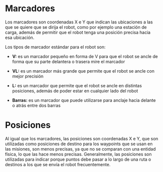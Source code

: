 # Marcadores

Los marcadores son coordenadas X e Y que indican las ubicaciones 
a las que se quiere que se dirija el robot, como por ejemplo una estación
de carga, además de permitir que el robot tenga una posición precisa hacia esa ubicación. 

Los tipos de marcador estándar para el robot son:

* **V:** es un marcador pequeño en forma de V para que el robot se ancle de forma que su parte delantera o trasera mire el marcador

* **VL:** es un marcador más grande que permite que el robot se ancle con mejor precisión

* **L:** es un marcador que permite que el robot se ancle en distintas posiciones, además de poder estar en cualquier lado del robot

* **Barras:** es un marcador que puede utilizarse para anclaje hacia delante o atrás entre dos barras

# Posiciones

Al igual que los marcadores, las posiciones son coordenadas X e Y, que son utilizadas como
posiciones de destino para los waypoints que se usan en las misiones, 
son menos precisas, ya que no se comparan con una entidad física, lo que las hace menos precisas.
Generalmente, las posiciones son utilizadas para indicar porque puntos debe pasar a lo largo de una ruta o destinos a los que se envía el robot frecuentemente. 



